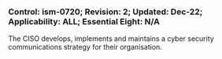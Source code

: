 ### Control: ism-0720; Revision: 2; Updated: Dec-22; Applicability: ALL; Essential Eight: N/A
<p>The CISO develops, implements and maintains a cyber security communications strategy for their organisation.</p>